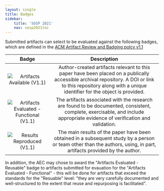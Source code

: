 ```yaml
---
layout: single
title: Badges
sidebar:
    title: 'SOSP 2021'
    nav: sosp2021toc
---
```


Submitted artifacts can select to be evaluated against the following badges, which are defined in the [ACM Artifact Review and Badging polcy v1.1](https://www.acm.org/publications/policies/artifact-review-and-badging-current)

| Badge | Description |
|:-----:|:-----------:|
| ![Artifacts Available (V1.1)](/images/acm_available_1.1.png) | Author-created artifacts relevant to this paper have been placed on a publically accessible archival repository. A DOI or link to this repository along with a unique identifier for the object is provided.  |
| ![Artifacts Evaluated - Functional (V1.1)](/images/acm_functional_1.1.png) | The artifacts associated with the research are found to be documented, consistent, complete, exercisable, and include appropriate evidence of verification and validation. |
| ![Results Reproduced (V1.1)](/images/acm_reproduced_1.1.png) | The main results of the paper have been obtained in a subsequent study by a person or team other than the authors, using, in part, artifacts provided by the author. |

In addition, the AEC may chose to award the "Artifacts Evaluated - Reusable" badge to artifacts submitted for evauation for the "Artifacts Evaluated - Functional" - this will be done for artifacts that exceed the standards for the "Resuable" level: "they are very carefully documented and well-structured to the extent that reuse and repurposing is facilitated".

